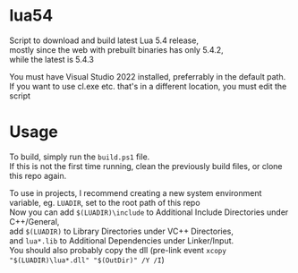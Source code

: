 # lua54
 Script to download and build latest Lua 5.4 release,  
 mostly since the web with prebuilt binaries has only 5.4.2,  
 while the latest is 5.4.3

 You must have Visual Studio 2022 installed, preferrably in the default path.
 If you want to use cl.exe etc. that's in a different location, you must edit the script

# Usage
 To build, simply run the `build.ps1` file.  
 If this is not the first time running, clean the previously build files, or clone this repo again.  

 To use in projects, I recommend creating a new system environment variable, eg. `LUADIR`, set to the root path of this repo  
 Now you can add `$(LUADIR)\include` to Additional Include Directories under C++/General,  
 add `$(LUADIR)` to Library Directories under VC++ Directories,  
 and `lua*.lib` to Additional Dependencies under Linker/Input.  
 You should also probably copy the dll (pre-link event `xcopy "$(LUADIR)\lua*.dll" "$(OutDir)" /Y /I`)
